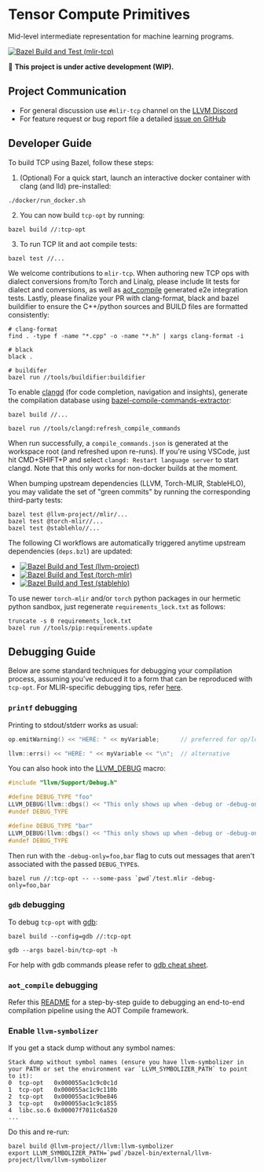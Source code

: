 Tensor Compute Primitives
=========================

Mid-level intermediate representation for machine learning programs.

[![Bazel Build and Test (mlir-tcp)](https://github.com/llvm/mlir-tcp/actions/workflows/bazelBuildAndTestTcp.yml/badge.svg)](https://github.com/llvm/mlir-tcp/actions/workflows/bazelBuildAndTestTcp.yml)

:construction: **This project is under active development (WIP).**

## Project Communication

- For general discussion use `#mlir-tcp` channel on the [LLVM Discord](https://discord.gg/xS7Z362)
- For feature request or bug report file a detailed [issue on GitHub](https://github.com/llvm/mlir-tcp/issues)

## Developer Guide

To build TCP using Bazel, follow these steps:

1. (Optional) For a quick start, launch an interactive docker container with clang (and lld) pre-installed:
```shell
./docker/run_docker.sh
```

2. You can now build `tcp-opt` by running:
```shell
bazel build //:tcp-opt
```

3. To run TCP lit and aot compile tests:
```shell
bazel test //...
```

We welcome contributions to `mlir-tcp`. When authoring new TCP ops with dialect conversions from/to Torch and Linalg, please include lit tests for dialect and conversions, as well as [aot_compile](https://github.com/llvm/mlir-tcp/blob/main/tools/aot/README.md) generated e2e integration tests. Lastly, please finalize your PR with clang-format, black and bazel buildifier to ensure the C++/python sources and BUILD files are formatted consistently:
```shell
# clang-format
find . -type f -name "*.cpp" -o -name "*.h" | xargs clang-format -i

# black
black .

# buildifer
bazel run //tools/buildifier:buildifier
```

To enable [clangd](https://clangd.llvm.org/) (for code completion, navigation and insights), generate the compilation database using [bazel-compile-commands-extractor](https://github.com/hedronvision/bazel-compile-commands-extractor):
```shell
bazel build //...

bazel run //tools/clangd:refresh_compile_commands
```
When run successfully, a `compile_commands.json` is generated at the workspace root (and refreshed upon re-runs). If you're using VSCode, just hit CMD+SHIFT+P and select `clangd: Restart language server` to start clangd. Note that this only works for non-docker builds at the moment.

When bumping upstream dependencies (LLVM, Torch-MLIR, StableHLO), you may validate the set of "green commits" by running the corresponding third-party tests:
```shell
bazel test @llvm-project//mlir/...
bazel test @torch-mlir//...
bazel test @stablehlo//...
```

The following CI workflows are automatically triggered anytime upstream dependencies (`deps.bzl`) are updated:
- [![Bazel Build and Test (llvm-project)](https://github.com/llvm/mlir-tcp/actions/workflows/bazelBuildAndTestLlvm.yml/badge.svg)](https://github.com/llvm/mlir-tcp/actions/workflows/bazelBuildAndTestLlvm.yml)
- [![Bazel Build and Test (torch-mlir)](https://github.com/llvm/mlir-tcp/actions/workflows/bazelBuildAndTestTorchmlir.yml/badge.svg)](https://github.com/llvm/mlir-tcp/actions/workflows/bazelBuildAndTestTorchmlir.yml)
- [![Bazel Build and Test (stablehlo)](https://github.com/llvm/mlir-tcp/actions/workflows/bazelBuildAndTestStablehlo.yml/badge.svg)](https://github.com/llvm/mlir-tcp/actions/workflows/bazelBuildAndTestStablehlo.yml)

To use newer `torch-mlir` and/or `torch` python packages in our hermetic python sandbox, just regenerate `requirements_lock.txt` as follows:
```shell
truncate -s 0 requirements_lock.txt
bazel run //tools/pip:requirements.update
```

## Debugging Guide

Below are some standard techniques for debugging your compilation process, assuming you've reduced it to a form that can be reproduced with `tcp-opt`. For MLIR-specific debugging tips, refer [here](https://mlir.llvm.org/getting_started/Debugging/).

### `printf` debugging

Printing to stdout/stderr works as usual:
```C++
op.emitWarning() << "HERE: " << myVariable;      // preferred for op/loc diagnostics

llvm::errs() << "HERE: " << myVariable << "\n";  // alternative
```

You can also hook into the [LLVM_DEBUG](https://llvm.org/docs/ProgrammersManual.html#the-llvm-debug-macro-and-debug-option) macro:
```C++
#include "llvm/Support/Debug.h"

#define DEBUG_TYPE "foo"
LLVM_DEBUG(llvm::dbgs() << "This only shows up when -debug or -debug-only=foo is provided.\n");
#undef DEBUG_TYPE

#define DEBUG_TYPE "bar"
LLVM_DEBUG(llvm::dbgs() << "This only shows up when -debug or -debug-only=bar is provided.\n");
#undef DEBUG_TYPE
```

Then run with the `-debug-only=foo,bar` flag to cuts out messages that aren't associated with the passed `DEBUG_TYPE`s.
```shell
bazel run //:tcp-opt -- --some-pass `pwd`/test.mlir -debug-only=foo,bar
```

### `gdb` debugging

To debug `tcp-opt` with [gdb](https://www.sourceware.org/gdb/):
```shell
bazel build --config=gdb //:tcp-opt

gdb --args bazel-bin/tcp-opt -h
```

For help with gdb commands please refer to [gdb cheat sheet](https://gist.github.com/rkubik/b96c23bd8ed58333de37f2b8cd052c30).

### `aot_compile` debugging

Refer this [README](https://github.com/llvm/mlir-tcp/blob/main/tools/aot/README.md) for a step-by-step guide to debugging an end-to-end compilation pipeline using the AOT Compile framework.

### Enable `llvm-symbolizer`

If you get a stack dump without any symbol names:
```shell
Stack dump without symbol names (ensure you have llvm-symbolizer in your PATH or set the environment var `LLVM_SYMBOLIZER_PATH` to point to it):
0  tcp-opt   0x000055ac1c9c0c1d
1  tcp-opt   0x000055ac1c9c110b
2  tcp-opt   0x000055ac1c9be846
3  tcp-opt   0x000055ac1c9c1855
4  libc.so.6 0x00007f7011c6a520
...
```

Do this and re-run:
```shell
bazel build @llvm-project//llvm:llvm-symbolizer
export LLVM_SYMBOLIZER_PATH=`pwd`/bazel-bin/external/llvm-project/llvm/llvm-symbolizer
```
